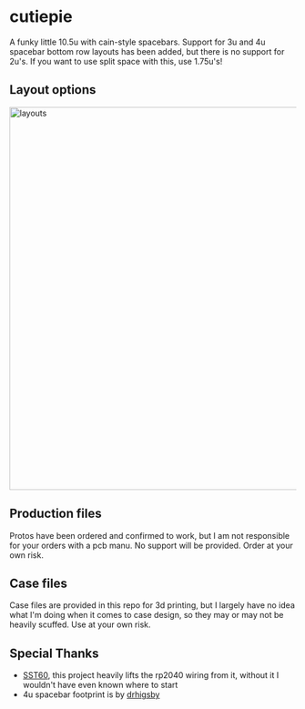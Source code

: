 # cutiepie
A funky little 10.5u with cain-style spacebars. Support for 3u and 4u spacebar bottom row layouts has been added, but there is no support for 2u's. If you want to use split space with this, use 1.75u's!


## Layout options
<img width="673" alt="layouts" src="https://user-images.githubusercontent.com/2542062/189012236-82d1c22b-16fd-4c5c-a58e-53a78203e5e6.png">

## Production files
Protos have been ordered and confirmed to work, but I am not responsible for your orders with a pcb manu. No support will be provided. Order at your own risk.

## Case files
Case files are provided in this repo for 3d printing, but I largely have no idea what I'm doing when it comes to case design, so they may or may not be heavily scuffed. Use at your own risk.

## Special Thanks
- [SST60](https://github.com/dededecline/SST60), this project heavily lifts the rp2040 wiring from it, without it I wouldn't have even known where to start
- 4u spacebar footprint is by [drhigsby](https://github.com/drhigsby)
